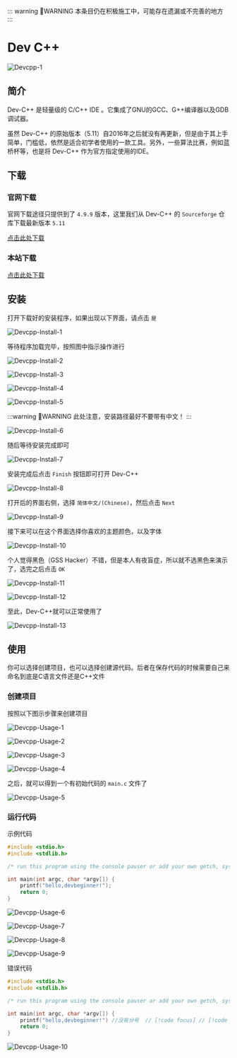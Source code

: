 ::: warning :construction:WARNING
本条目仍在积极施工中，可能存在遗漏或不完善的地方
:::

# Dev C++

![Devcpp-1](/images/Environment/dev_c++/dc-1.png)

## 简介

Dev-C++ 是轻量级的 C/C++ IDE 。它集成了GNU的GCC、G++编译器以及GDB调试器。

虽然 Dev-C++ 的原始版本（5.11）自2016年之后就没有再更新，但是由于其上手简单，门槛低，依然是适合初学者使用的一款工具。另外，一些算法比赛，例如蓝桥杯等，也是将 Dev-C++ 作为官方指定使用的IDE。

## 下载

### 官网下载

官网下载途径只提供到了 `4.9.9` 版本，这里我们从 Dev-C++ 的 `Sourceforge` 仓库下载最新版本 `5.11`

[点击此处下载](https://sourceforge.net/projects/orwelldevcpp/files/Setup%20Releases/Dev-Cpp%205.11%20TDM-GCC%204.9.2%20Setup.exe/download)

### 本站下载

[点击此处下载](/download)

## 安装

打开下载好的安装程序，如果出现以下界面，请点击 `是`

![Devcpp-Install-1](/images/Environment/dev_c++/dc-i-1.png)

等待程序加载完毕，按照图中指示操作进行

![Devcpp-Install-2](/images/Environment/dev_c++/dc-i-2.png)

![Devcpp-Install-3](/images/Environment/dev_c++/dc-i-3.png)

![Devcpp-Install-4](/images/Environment/dev_c++/dc-i-4.png)

![Devcpp-Install-5](/images/Environment/dev_c++/dc-i-5.png)

:::warning :construction:WARNING
此处注意，安装路径最好不要带有中文！
:::

![Devcpp-Install-6](/images/Environment/dev_c++/dc-i-6.png)

随后等待安装完成即可

![Devcpp-Install-7](/images/Environment/dev_c++/dc-i-7.png)

安装完成后点击 `Finish` 按钮即可打开 Dev-C++

![Devcpp-Install-8](/images/Environment/dev_c++/dc-i-8.png)

打开后的界面右侧，选择 `简体中文/(Chinese)`，然后点击 `Next`

![Devcpp-Install-9](/images/Environment/dev_c++/dc-i-9.png)

接下来可以在这个界面选择你喜欢的主题颜色，以及字体

![Devcpp-Install-10](/images/Environment/dev_c++/dc-i-10.png)

个人觉得黑色（GSS Hacker）不错，但是本人有夜盲症，所以就不选黑色来演示了，选完之后点击 `OK`

![Devcpp-Install-11](/images/Environment/dev_c++/dc-i-11.png)

![Devcpp-Install-12](/images/Environment/dev_c++/dc-i-12.png)

至此，Dev-C++就可以正常使用了

![Devcpp-Install-13](/images/Environment/dev_c++/dc-i-13.png)

## 使用

你可以选择创建项目，也可以选择创建源代码。后者在保存代码的时候需要自己来命名到底是C语言文件还是C++文件

### 创建项目

按照以下图示步骤来创建项目

![Devcpp-Usage-1](/images/Environment/dev_c++/dc-u-1.png)

![Devcpp-Usage-2](/images/Environment/dev_c++/dc-u-2.png)

![Devcpp-Usage-3](/images/Environment/dev_c++/dc-u-3.png)

![Devcpp-Usage-4](/images/Environment/dev_c++/dc-u-4.png)

之后，就可以得到一个有初始代码的 `main.c` 文件了

![Devcpp-Usage-5](/images/Environment/dev_c++/dc-u-5.png)

### 运行代码

示例代码

```c
#include <stdio.h>
#include <stdlib.h>

/* run this program using the console pauser or add your own getch, system("pause") or input loop */

int main(int argc, char *argv[]) {
	printf("hello,devbeginner!");
	return 0;
}
```

![Devcpp-Usage-6](/images/Environment/dev_c++/dc-u-6.png)

![Devcpp-Usage-7](/images/Environment/dev_c++/dc-u-7.png)

![Devcpp-Usage-8](/images/Environment/dev_c++/dc-u-8.png)

![Devcpp-Usage-9](/images/Environment/dev_c++/dc-u-9.png)

错误代码

```c
#include <stdio.h>
#include <stdlib.h>

/* run this program using the console pauser or add your own getch, system("pause") or input loop */

int main(int argc, char *argv[]) {
	printf("hello,devbeginner!") //没有分号  // [!code focus] // [!code error]
	return 0;
}
```

![Devcpp-Usage-10](/images/Environment/dev_c++/dc-u-10.png)
